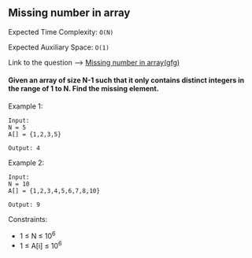 ## Missing number in array

Expected Time Complexity: `O(N)`

Expected Auxiliary Space: `O(1)`

Link to the question --> [Missing number in array(gfg)](https://practice.geeksforgeeks.org/problems/missing-number-in-array1416/1)

#### Given an array of size N-1 such that it only contains distinct integers in the range of 1 to N. Find the missing element.

Example 1:
```
Input:
N = 5
A[] = {1,2,3,5}

Output: 4
```
Example 2:
```
Input:
N = 10
A[] = {1,2,3,4,5,6,7,8,10}

Output: 9
```
Constraints:
- 1 ≤ N ≤ 10<sup>6</sup>
- 1 ≤ A[i] ≤ 10<sup>6</sup>